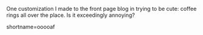 One customization I made to the front page blog in trying to be cute: coffee rings all over the place.  Is it exceedingly annoying?
<!--more-->
shortname=ooooaf
